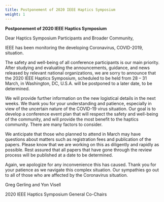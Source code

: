 ```yaml
---
title: Postponement of 2020 IEEE Haptics Symposium
weight: 1
---
```

**Postponement of 2020 IEEE Haptics Symposium**


Dear Haptics Symposium Participants and Broader Community,

IEEE has been monitoring the developing Coronavirus, COVID-2019, situation.

The safety and well-being of all conference participants is our main priority. After studying and evaluating the announcements, guidance, and news released by relevant national organizations, we are sorry to announce that the 2020 IEEE Haptics Symposium, scheduled to be held from 28 – 31 March, in Washington, DC, U.S.A. will be postponed to a later date, to be determined.

We will provide further information on the new logistical details in the next weeks. We thank you for your understanding and patience, especially in view of the uncertain nature of the COVID-19 virus situation. Our goal is to develop a conference event plan that will respect the safety and well-being of the community, and will provide the most benefit to the haptics community. There are many factors to consider.

We anticipate that those who planned to attend in March may have questions about matters such as registration fees and publication of the papers.  Please know that we are working on this as diligently and rapidly as possible.  Rest assured that all  papers that have gone through the review process will be published at a date to be determined.

Again, we apologize for any inconvenience this has caused.  Thank you for your patience as we navigate this complex situation.  Our sympathies go out to all of those who are affected by the Coronavirus situation.

Greg Gerling and Yon Visell

2020 IEEE Haptics Symposium General Co-Chairs
